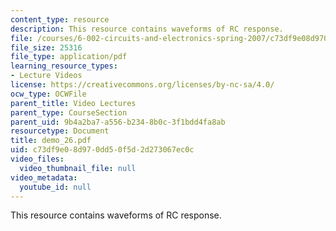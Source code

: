 ```yaml
---
content_type: resource
description: This resource contains waveforms of RC response.
file: /courses/6-002-circuits-and-electronics-spring-2007/c73df9e08d970dd50f5d2d273067ec0c_demo_26.pdf
file_size: 25316
file_type: application/pdf
learning_resource_types:
- Lecture Videos
license: https://creativecommons.org/licenses/by-nc-sa/4.0/
ocw_type: OCWFile
parent_title: Video Lectures
parent_type: CourseSection
parent_uid: 9b4a2ba7-a556-b234-8b0c-3f1bdd4fa8ab
resourcetype: Document
title: demo_26.pdf
uid: c73df9e0-8d97-0dd5-0f5d-2d273067ec0c
video_files:
  video_thumbnail_file: null
video_metadata:
  youtube_id: null
---
```

This resource contains waveforms of RC response.